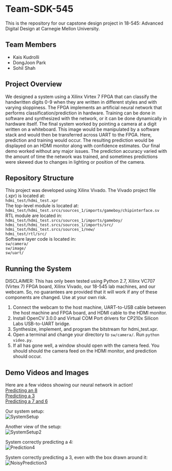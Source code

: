 # Team-SDK-545

This is the repository for our capstone design project in 18-545: Advanced Digital Design at Carnegie Mellon University.

## Team Members
 - Kais Kudrolli
 - DongJoon Park
 - Sohil Shah

## Project Overview
We designed a system using a Xilinx Virtex 7 FPGA that can classify the handwritten digits 0-9 when they are written in different styles and with varying sloppiness. The FPGA implements an artificial neural network that performs classification/prediction in hardware. Training can be done in software and synthesized with the network, or it can be done dynamically in hardware itself. The final system worked by pointing a camera at a digit written on a whiteboard. This image would be manipulated by a software stack and would then be transferred across UART to the FPGA. Here, prediction and training would occur. The resulting prediction would be displayed on an HDMI monitor along with confidence estimates. Our final demo worked without any major issues. The prediction accuracy varied with the amount of time the network was trained, and sometimes predictions were skewed due to changes in lighting or position of the camera.

## Repository Structure 
This project was developed using Xilinx Vivado. The Vivado project file (.xpr) is located at: <br />
`hdmi_test/hdmi_test.xpr` <br />
The top-level module is located at: <br />
`hdmi_test/hdmi_test.srcs/sources_1/imports/gameboy/chipinterface.sv` <br />
RTL module are located in: <br />
`hdmi_test/hdmi_test.srcs/sources_1/imports/gameboy/`<br />
`hdmi_test/hdmi_test.srcs/sources_1/imports/src/`<br />
`hdmi_test/hdmi_test.srcs/sources_1/new/`<br />
`hdmi_test/rtl/src/`<br />
Software layer code is located in: <br />
`sw/camera/`<br />
`sw/image/`<br />
`sw/uart/`

## Running the System
DISCLAIMER: This has only been tested using Python 2.7, Xilinx VC707 (Virtex 7) FPGA board, Xilinx Vivado, our 18-545 lab machines, and our webcam. So, no guarantees are provided that it will work if any of these components are changed. Use at your own risk.

1) Connect the webcam to the host machine, UART-to-USB cable between the host machine and FPGA board, and HDMI cable to the HDMI monitor.<br />
2) Install OpenCV 3.0.0 and Virtual COM Port drivers for CP210x Silicon Labs USB-to-UART bridge.<br />
3) Synthesize, implement, and program the bitstream for hdmi\_test.xpr.<br />
4) Open a terminal and change your directory to `sw/camera/`. Run `python video.py`.<br />
5) If all has gone well, a window should open with the camera feed. You should should the camera feed on the HDMI monitor, and prediction should occur.

## Demo Videos and Images

Here are a few videos showing our neural network in action!<br />
[Predicting an 8](https://youtu.be/tFqGyZiZLp0)<br />
[Predicting a 3](https://youtu.be/yY6XIArAm80)<br />
[Predicting a 7 and 6](https://youtu.be/TedDdXtzL0g)<br />

Our system setup:<br />
![SystemSetup](https://user-images.githubusercontent.com/6314341/33359953-0f078a78-d497-11e7-85c4-20e810f2bc75.JPG)

Another view of the setup:<br />
![SystemSetup2](https://user-images.githubusercontent.com/6314341/33360078-b5046fea-d497-11e7-921d-62ba7e0fce1b.JPG)

System correctly predicting a 4:<br />
![Prediction4](https://user-images.githubusercontent.com/6314341/33360129-f1453778-d497-11e7-906b-f54d9e146b8a.JPG)

System correctly predicting a 3, even with the box drawn around it:<br />
![NoisyPrediction3](https://user-images.githubusercontent.com/6314341/33360159-2b4a787a-d498-11e7-85d0-a0ee91c31f55.JPG)
